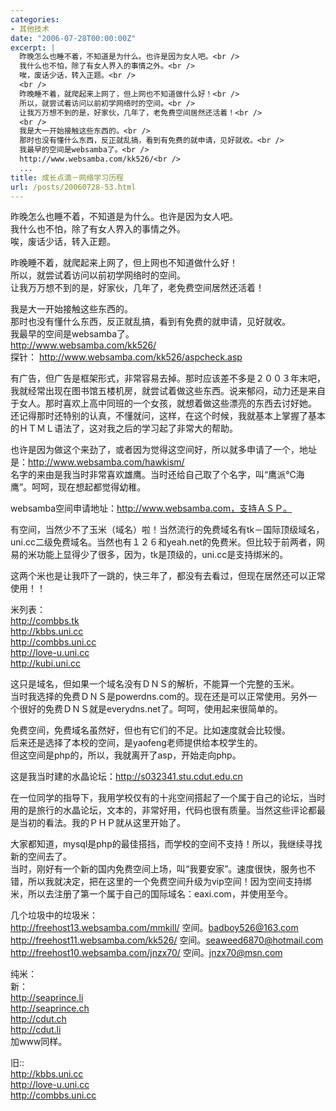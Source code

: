 ```yaml
---
categories:
- 其他技术
date: "2006-07-28T00:00:00Z"
excerpt: |
  昨晚怎么也睡不着，不知道是为什么。也许是因为女人吧。<br />
  我什么也不怕，除了有女人界入的事情之外。<br />
  唉，废话少话，转入正题。<br />
  <br />
  昨晚睡不着，就爬起来上网了，但上网也不知道做什么好！<br />
  所以，就尝试着访问以前初学网络时的空间。<br />
  让我万万想不到的是，好家伙，几年了，老免费空间居然还活着！<br />
  <br />
  我是大一开始接触这些东西的。<br />
  那时也没有懂什么东西，反正就乱搞，看到有免费的就申请，见好就收。<br />
  我最早的空间是websamba了。<br />
  http://www.websamba.com/kk526/<br />
  ...
title: 成长点滴－网络学习历程
url: /posts/20060728-53.html
---
```

昨晚怎么也睡不着，不知道是为什么。也许是因为女人吧。  
我什么也不怕，除了有女人界入的事情之外。  
唉，废话少话，转入正题。

昨晚睡不着，就爬起来上网了，但上网也不知道做什么好！  
所以，就尝试着访问以前初学网络时的空间。  
让我万万想不到的是，好家伙，几年了，老免费空间居然还活着！

我是大一开始接触这些东西的。  
那时也没有懂什么东西，反正就乱搞，看到有免费的就申请，见好就收。  
我最早的空间是websamba了。  
http://www.websamba.com/kk526/  
探针： http://www.websamba.com/kk526/aspcheck.asp

有广告，但广告是框架形式，非常容易去掉。那时应该差不多是２００３年末吧，我就经常出现在图书馆五楼机房，就尝试着做这些东西。说来郁闷，动力还是来自于女人。那时喜欢上高中同班的一个女孩，就想着做这些漂亮的东西去讨好她。  
还记得那时还特别的认真，不懂就问，这样，在这个时候，我就基本上掌握了基本的ＨＴＭＬ语法了，这对我之后的学习起了非常大的帮助。

也许是因为做这个来劲了，或者因为觉得这空间好，所以就多申请了一个，地址是：http://www.websamba.com/hawkism/  
名字的来由是我当时非常喜欢雄鹰。当时还给自己取了个名字，叫“鹰派℃海鹰”。呵呵，现在想起都觉得幼稚。

websamba空间申请地址：http://www.websamba.com，支持ＡＳＰ。

有空间，当然少不了玉米（域名）啦！当然流行的免费域名有tk－国际顶级域名，uni.cc二级免费域名。当然也有１２６和yeah.net的免费米。但比较于前两者，网易的米功能上显得少了很多，因为，tk是顶级的，uni.cc是支持绑米的。

这两个米也是让我吓了一跳的，快三年了，都没有去看过，但现在居然还可以正常使用！！

米列表：  
http://combbs.tk  
http://kbbs.uni.cc  
http://combbs.uni.cc  
http://love-u.uni.cc  
http://kubi.uni.cc

这只是域名，但如果一个域名没有ＤＮＳ的解析，不能算一个完整的玉米。  
当时我选择的免费ＤＮＳ是powerdns.com的。现在还是可以正常使用。另外一个很好的免费ＤＮＳ就是everydns.net了。呵呵，使用起来很简单的。

免费空间，免费域名虽然好，但也有它们的不足。比如速度就会比较慢。  
后来还是选择了本校的空间，是yaofeng老师提供给本校学生的。  
但这空间是php的，所以，我就离开了asp，开始走向php。

这是我当时建的水晶论坛：http://s032341.stu.cdut.edu.cn

在一位同学的指导下，我用学校仅有的十兆空间搭起了一个属于自己的论坛，当时用的是旅行的水晶论坛，文本的，非常好用，代码也很有质量。当然这些评论都最是当初的看法。我的ＰＨＰ就从这里开始了。

大家都知道，mysql是php的最佳搭挡，而学校的空间不支持！所以，我继续寻找新的空间去了。  
当时，刚好有一个新的国内免费空间上场，叫“我要安家”。速度很快，服务也不错，所以我就决定，把在这里的一个免费空间升级为vip空间！因为空间支持绑米，所以去注册了第一个属于自己的国际域名：eaxi.com，并使用至今。

几个垃圾中的垃圾米：  
http://freehost13.websamba.com/mmkill/ 空间。badboy526@163.com  
http://freehost11.websamba.com/kk526/ 空间。seaweed6870@hotmail.com  
http://freehost10.websamba.com/jnzx70/ 空间。jnzx70@msn.com

纯米：  
新：  
http://seaprince.li  
http://seaprince.ch  
http://cdut.ch  
http://cdut.li  
加www同样。

旧::  
http://kbbs.uni.cc  
http://love-u.uni.cc  
http://combbs.uni.cc
